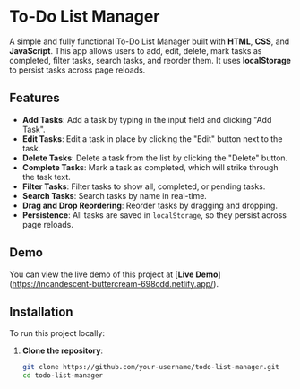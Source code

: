 # To-Do List Manager

A simple and fully functional To-Do List Manager built with **HTML**, **CSS**, and **JavaScript**. This app allows users to add, edit, delete, mark tasks as completed, filter tasks, search tasks, and reorder them. It uses **localStorage** to persist tasks across page reloads.

## Features

- **Add Tasks**: Add a task by typing in the input field and clicking "Add Task".
- **Edit Tasks**: Edit a task in place by clicking the "Edit" button next to the task.
- **Delete Tasks**: Delete a task from the list by clicking the "Delete" button.
- **Complete Tasks**: Mark a task as completed, which will strike through the task text.
- **Filter Tasks**: Filter tasks to show all, completed, or pending tasks.
- **Search Tasks**: Search tasks by name in real-time.
- **Drag and Drop Reordering**: Reorder tasks by dragging and dropping.
- **Persistence**: All tasks are saved in `localStorage`, so they persist across page reloads.

## Demo

You can view the live demo of this project at [**Live Demo**] (https://incandescent-buttercream-698cdd.netlify.app/).

## Installation

To run this project locally:

1. **Clone the repository**:

   ```bash
   git clone https://github.com/your-username/todo-list-manager.git
   cd todo-list-manager

